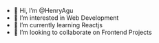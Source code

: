 - 👋 Hi, I’m @HenryAgu
- 👀 I’m interested in Web Development
- 🌱 I’m currently learning Reactjs
- 💞️ I’m looking to collaborate on Frontend Projects

<!---
HenryAgu/HenryAgu is a ✨ special ✨ repository because its `README.md` (this file) appears on your GitHub profile.
You can click the Preview link to take a look at your changes.
--->
